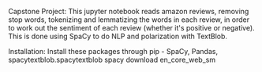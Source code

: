 Capstone Project:
This jupyter notebook reads amazon reviews, removing stop words, tokenizing and lemmatizing the words in each review, 
in order to work out the sentiment of each review (whether it's positive or negative). 
This is done using SpaCy to do NLP and polarization with TextBlob.

Installation:
Install these packages through pip - SpaCy, Pandas, spacytextblob.spacytextblob
spacy download en_core_web_sm
